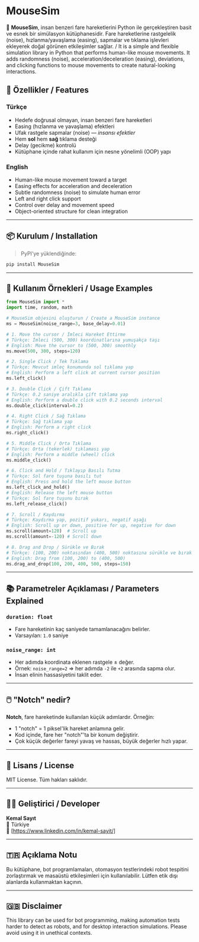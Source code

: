 # MouseSim

🎯 **MouseSim**, insan benzeri fare hareketlerini Python ile gerçekleştiren basit ve esnek bir simülasyon kütüphanesidir. Fare hareketlerine rastgelelik (noise), hızlanma/yavaşlama (easing), sapmalar ve tıklama işlevleri ekleyerek doğal görünen etkileşimler sağlar. / It is a simple and flexible simulation library in Python that performs human-like mouse movements. It adds randomness (noise), acceleration/deceleration (easing), deviations, and clicking functions to mouse movements to create natural-looking interactions.

## 🧠 Özellikler / Features

### Türkçe

- Hedefe doğrusal olmayan, insan benzeri fare hareketleri
- Easing (hızlanma ve yavaşlama) efektleri
- Ufak rastgele sapmalar (noise) — *insansı efektler*
- Hem **sol** hem **sağ** tıklama desteği
- Delay (gecikme) kontrolü
- Kütüphane içinde rahat kullanım için nesne yönelimli (OOP) yapı

### English

- Human-like mouse movement toward a target
- Easing effects for acceleration and deceleration
- Subtle randomness (noise) to simulate human error
- Left and right click support
- Control over delay and movement speed
- Object-oriented structure for clean integration

---

## 📦 Kurulum / Installation

> PyPI’ye yüklendiğinde:  
```bash
pip install MouseSim
```


---

## 🧪 Kullanım Örnekleri / Usage Examples

```python
from MouseSim import *
import time, random, math

# MouseSim objesini oluşturun / Create a MouseSim instance
ms = MouseSim(noise_range=3, base_delay=0.01)

# 1. Move the cursor / İmleci Hareket Ettirme
# Türkçe: İmleci (500, 300) koordinatlarına yumuşakça taşı
# English: Move the cursor to (500, 300) smoothly
ms.move(500, 300, steps=120)

# 2. Single Click / Tek Tıklama
# Türkçe: Mevcut imleç konumunda sol tıklama yap
# English: Perform a left click at current cursor position
ms.left_click()

# 3. Double Click / Çift Tıklama
# Türkçe: 0.2 saniye aralıkla çift tıklama yap
# English: Perform a double click with 0.2 seconds interval
ms.double_click(interval=0.2)

# 4. Right Click / Sağ Tıklama
# Türkçe: Sağ tıklama yap
# English: Perform a right click
ms.right_click()

# 5. Middle Click / Orta Tıklama
# Türkçe: Orta (tekerlek) tıklaması yap
# English: Perform a middle (wheel) click
ms.middle_click()

# 6. Click and Hold / Tıklayıp Basılı Tutma
# Türkçe: Sol fare tuşuna basılı tut
# English: Press and hold the left mouse button
ms.left_click_and_hold()
# English: Release the left mouse button
# Türkçe: Sol fare tuşunu bırak
ms.left_release_click()

# 7. Scroll / Kaydırma
# Türkçe: Kaydırma yap, pozitif yukarı, negatif aşağı
# English: Scroll up or down, positive for up, negative for down
ms.scroll(amount=120)  # Scroll up
ms.scroll(amount=-120) # Scroll down

# 8. Drag and Drop / Sürükle ve Bırak
# Türkçe: (100, 200) noktasından (400, 500) noktasına sürükle ve bırak
# English: Drag from (100, 200) to (400, 500)
ms.drag_and_drop(100, 200, 400, 500, steps=150)
```

---

## 📚 Parametreler Açıklaması / Parameters Explained

### `duration: float`
- Fare hareketinin kaç saniyede tamamlanacağını belirler.
- Varsayılan: `1.0` saniye

### `noise_range: int`
- Her adımda koordinata eklenen rastgele ± değer.
- Örnek: `noise_range=2` ⇒ her adımda `-2` ile `+2` arasında sapma olur.
- İnsan elinin hassasiyetini taklit eder.

---

## 🖱️ "Notch" nedir?

**Notch**, fare hareketinde kullanılan küçük adımlardır. Örneğin:
- 1 "notch" = 1 piksel'lik hareket anlamına gelir.
- Kod içinde, fare her "notch"’ta bir konum değiştirir.
- Çok küçük değerler fareyi yavaş ve hassas, büyük değerler hızlı yapar.

---

## 📄 Lisans / License

MIT License. Tüm hakları saklıdır.

---

## 🧑‍💻 Geliştirici / Developer

**Kemal Sayıt**  
📍 Türkiye  
🔗 [https://www.linkedin.com/in/kemal-sayit/]

---

## 🇹🇷 Açıklama Notu

Bu kütüphane, bot programlamaları, otomasyon testlerindeki robot tespitini zorlaştırmak ve masaüstü etkileşimleri için kullanılabilir. Lütfen etik dışı alanlarda kullanmaktan kaçının.

---

## 🇬🇧 Disclaimer

This library can be used for bot programming, making automation tests harder to detect as robots, and for desktop interaction simulations. Please avoid using it in unethical contexts.
